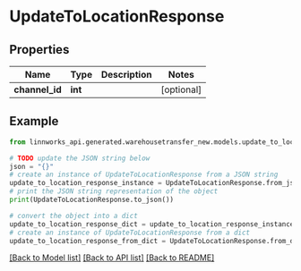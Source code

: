 # UpdateToLocationResponse


## Properties

Name | Type | Description | Notes
------------ | ------------- | ------------- | -------------
**channel_id** | **int** |  | [optional] 

## Example

```python
from linnworks_api.generated.warehousetransfer_new.models.update_to_location_response import UpdateToLocationResponse

# TODO update the JSON string below
json = "{}"
# create an instance of UpdateToLocationResponse from a JSON string
update_to_location_response_instance = UpdateToLocationResponse.from_json(json)
# print the JSON string representation of the object
print(UpdateToLocationResponse.to_json())

# convert the object into a dict
update_to_location_response_dict = update_to_location_response_instance.to_dict()
# create an instance of UpdateToLocationResponse from a dict
update_to_location_response_from_dict = UpdateToLocationResponse.from_dict(update_to_location_response_dict)
```
[[Back to Model list]](../README.md#documentation-for-models) [[Back to API list]](../README.md#documentation-for-api-endpoints) [[Back to README]](../README.md)


